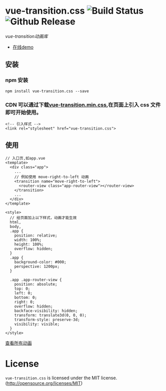 # vue-transition.css ![Build Status](https://img.shields.io/badge/build-passing-brightgreen.svg) ![Github Release](https://img.shields.io/badge/release-v1.0.2-brightgreen.svg)

_vue-transition动画库_

* [在线demo](https://webcodefarmer.github.io/vue-transition.css/dist/index.html)

## 安装

### npm 安装

```
npm install vue-transition.css --save
```

### CDN 可以通过下载[vue-transition.min.css](https://raw.githubusercontent.com/WebCodeFarmer/vue-transition.css/master/transition.min.css),在页面上引入 css 文件即可开始使用。

```
<!-- 引入样式 -->
<link rel="stylesheet" href="vue-transition.css">
```

## 使用

```
// 入口页,如app.vue
<template>
  <div class="app">
    ...
    // 例如使用 move-right-to-left 动画
    <transition name="move-right-to-left">
      <router-view class="app-router-view"></router-view>
    </transition>
    ...
  </div>
</template>

<style>
  // 给页面加上以下样式，动画才能生效
  html,
  body,
  .app {
    position: relative;
    width: 100%;
    height: 100%;
    overflow: hidden;
  }
  .app {
    background-color: #000;
    perspective: 1200px;
  }

  .app .app-router-view {
    position: absolute;
    top: 0;
    left: 0;
    bottom: 0;
    right: 0;
    overflow: hidden;
    backface-visibility: hidden;
    transform: translate3d(0, 0, 0);
    transform-style: preserve-3d;
    visibility: visible;
  }
</style>
```

[查看所有动画](https://webcodefarmer.github.io/vue-transition.css/dist/index.html)

# License

`vue-transition.css` is licensed under the MIT license.(http://opensource.org/licenses/MIT)
